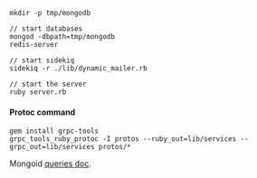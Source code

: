 ```shell
mkdir -p tmp/mongodb

// start databases
mongod -dbpath=tmp/mongodb
redis-server

// start sidekiq
sidekiq -r ./lib/dynamic_mailer.rb

// start the server
ruby server.rb
```

#### Protoc command
```shell
gem install grpc-tools
grpc_tools_ruby_protoc -I protos --ruby_out=lib/services --grpc_out=lib/services protos/*
```

Mongoid [queries doc](https://docs.mongodb.com/mongoid/master/tutorials/mongoid-queries/).
